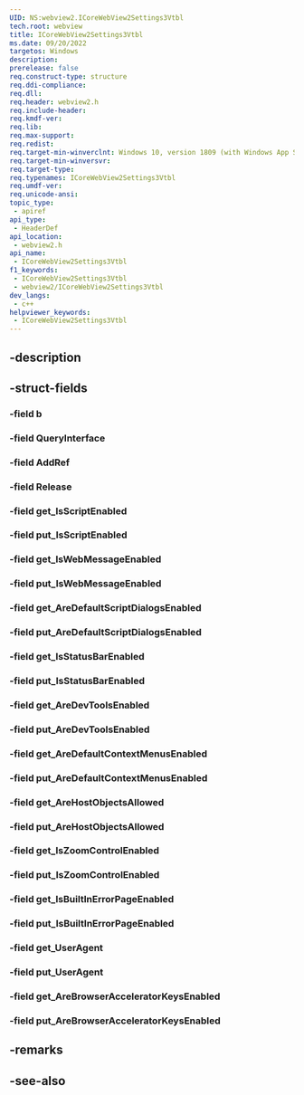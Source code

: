 ```yaml
---
UID: NS:webview2.ICoreWebView2Settings3Vtbl
tech.root: webview
title: ICoreWebView2Settings3Vtbl
ms.date: 09/20/2022
targetos: Windows
description: 
prerelease: false
req.construct-type: structure
req.ddi-compliance: 
req.dll: 
req.header: webview2.h
req.include-header: 
req.kmdf-ver: 
req.lib: 
req.max-support: 
req.redist: 
req.target-min-winverclnt: Windows 10, version 1809 (with Windows App SDK 1.1 or later)
req.target-min-winversvr: 
req.target-type: 
req.typenames: ICoreWebView2Settings3Vtbl
req.umdf-ver: 
req.unicode-ansi: 
topic_type:
 - apiref
api_type:
 - HeaderDef
api_location:
 - webview2.h
api_name:
 - ICoreWebView2Settings3Vtbl
f1_keywords:
 - ICoreWebView2Settings3Vtbl
 - webview2/ICoreWebView2Settings3Vtbl
dev_langs:
 - c++
helpviewer_keywords:
 - ICoreWebView2Settings3Vtbl
---
```


## -description

## -struct-fields

### -field b

### -field QueryInterface

### -field AddRef

### -field Release

### -field get_IsScriptEnabled

### -field put_IsScriptEnabled

### -field get_IsWebMessageEnabled

### -field put_IsWebMessageEnabled

### -field get_AreDefaultScriptDialogsEnabled

### -field put_AreDefaultScriptDialogsEnabled

### -field get_IsStatusBarEnabled

### -field put_IsStatusBarEnabled

### -field get_AreDevToolsEnabled

### -field put_AreDevToolsEnabled

### -field get_AreDefaultContextMenusEnabled

### -field put_AreDefaultContextMenusEnabled

### -field get_AreHostObjectsAllowed

### -field put_AreHostObjectsAllowed

### -field get_IsZoomControlEnabled

### -field put_IsZoomControlEnabled

### -field get_IsBuiltInErrorPageEnabled

### -field put_IsBuiltInErrorPageEnabled

### -field get_UserAgent

### -field put_UserAgent

### -field get_AreBrowserAcceleratorKeysEnabled

### -field put_AreBrowserAcceleratorKeysEnabled

## -remarks

## -see-also

